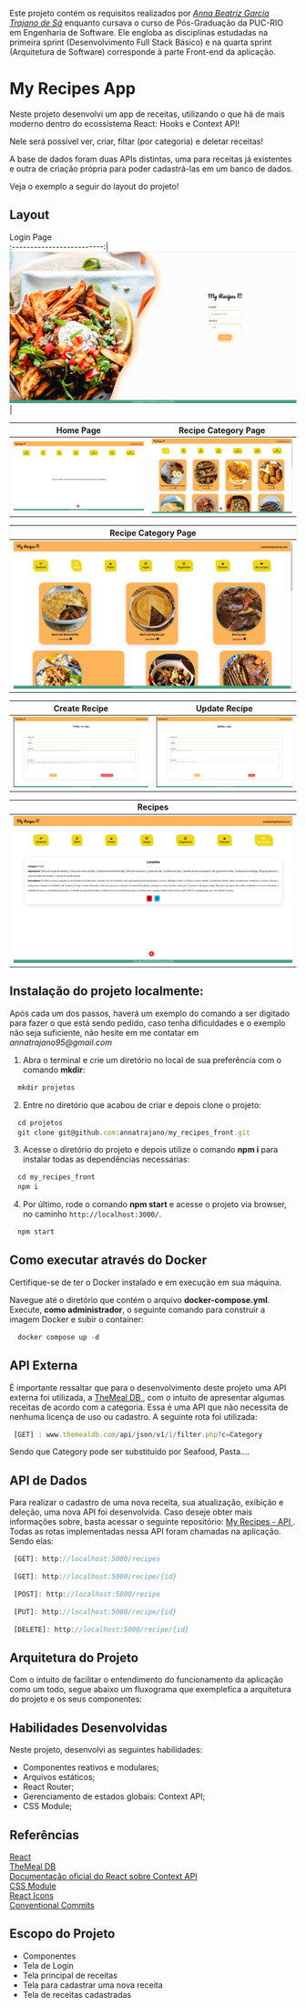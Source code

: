 Este projeto contém os requisitos realizados por _[Anna Beatriz Garcia Trajano de Sá](www.linkedin.com/in/anna-beatriz-trajano-de-sá)_ enquanto cursava o curso de Pós-Graduação da PUC-RIO em Engenharia de Software. Ele engloba as disciplinas estudadas na primeira sprint (Desenvolvimento Full Stack Básico) e na quarta sprint (Arquitetura de Software) corresponde à parte Front-end da aplicação.

# My Recipes App

Neste projeto desenvolvi um app de receitas, utilizando o que há de mais moderno dentro do ecossistema React: Hooks e Context API!

Nele será possível ver, criar, filtar (por categoria) e deletar receitas!

A base de dados foram duas APIs distintas, uma para receitas já existentes e outra de criação própria para poder cadastrá-las em um banco de dados.

Veja o exemplo a seguir do layout do projeto!

## Layout

Login Page             
:-------------------------:|
![Screeshot](./public/images/login.png)  |

Home Page           |  Recipe Category Page
:-------------------------:|:-------------------------:
![Screeshot](./public/images/home.png)  |  ![Screenshot](./public/images/cat1.png)

Recipe Category Page          | 
:-------------------------:|
![Screeshot](./public/images/cat2.png)  |

Create Recipe          |  Update Recipe
:-------------------------:|:-------------------------:
![Screeshot](./public/images/create-recipe.png)  |  ![Screenshot](./public/images/update-recipe.png)

Recipes          |  
:-------------------------:|
![Screeshot](./public/images/recipes.png)  |

 
## Instalação do projeto localmente:
 
Após cada um dos passos, haverá um exemplo do comando a ser digitado para fazer o que está sendo pedido, caso tenha dificuldades e o exemplo não seja suficiente, não hesite em me contatar em _annatrajano95@gmail.com_ 

1. Abra o terminal e crie um diretório no local de sua preferência com o comando **mkdir**:
```javascript
  mkdir projetos
```

2. Entre no diretório que acabou de criar e depois clone o projeto:
```javascript
  cd projetos
  git clone git@github.com:annatrajano/my_recipes_front.git
```

3. Acesse o diretório do projeto e depois utilize o comando **npm i** para instalar todas as dependências necessárias:
```javascript
  cd my_recipes_front
  npm i
```

4. Por último, rode o comando **npm start** e acesse o projeto via browser, no caminho `http://localhost:3000/`.

```javascript
  npm start
```

## Como executar através do Docker
 
Certifique-se de ter o Docker instalado e em execução em sua máquina.

Navegue até o diretório que contém o arquivo **docker-compose.yml**. Execute, **como administrador**, o seguinte comando para construir a imagem Docker e subir o container:

```javascript
  docker compose up -d
```

## API Externa

É importante ressaltar que para o desenvolvimento deste projeto uma API externa foi utilizada, a [TheMeal DB ](https://www.themealdb.com/api.php), com o intuito de apresentar algumas receitas
de acordo com a categoria. Essa é uma API que não necessita de nenhuma licença de uso ou cadastro. A seguinte rota foi utilizada:

```javascript
 [GET] : www.themealdb.com/api/json/v1/1/filter.php?c=Category
```
Sendo que Category pode ser substituido por Seafood, Pasta....


## API de Dados

Para realizar o cadastro de uma nova receita, sua atualização, exibição e deleção, uma nova API foi desenvolvida. Caso deseje obter mais informações sobre, basta acessar o seguinte repositório: [My Recipes - API ](https://github.com/annatrajano/my_recipes_api). Todas as rotas implementadas nessa API foram chamadas na aplicação. Sendo elas:

```javascript
 [GET]: http://localhost:5000/recipes
```

```javascript
 [GET]: http://localhost:5000/recipe/{id}
```

```javascript
 [POST]: http://localhost:5000/recipe
```

```javascript
 [PUT]: http://localhost:5000/recipe/{id}
```

```javascript
 [DELETE]: http://localhost:5000/recipe/{id}
```
## Arquitetura do Projeto 

Com o intuito de facilitar o entendimento do funcionamento da aplicação como um todo, segue abaixo um fluxograma que exemplefica a arquitetura do projeto e os seus componentes:






## Habilidades Desenvolvidas

Neste projeto, desenvolvi as seguintes habilidades:

 - Componentes reativos e modulares;
 - Arquivos estáticos;
 - React Router;
 - Gerenciamento de estados globais: Context API;
 - CSS Module;
 
 ## Referências
 [React](https://legacy.reactjs.org/docs/getting-started.html)<br>
 [TheMeal DB ](https://www.themealdb.com/api.php)<br>
 [Documentação oficial do React sobre Context API](https://reactjs.org/docs/context.html)<br>
 [CSS Module](https://blog.logrocket.com/a-deep-dive-into-css-modules/)<br>
 [React Icons](https://react-icons.github.io/react-icons/)<br>
 [Conventional Commits](https://gist.github.com/qoomon/5dfcdf8eec66a051ecd85625518cfd13)<br>


## Escopo do Projeto

 - Componentes
 - Tela de Login
 - Tela principal de receitas
 - Tela para cadastrar uma nova receita
 - Tela de receitas cadastradas
